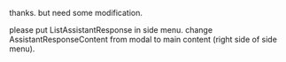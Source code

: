 thanks. but need some modification.

please put ListAssistantResponse in side menu.
change AssistantResponseContent from modal to main content (right side of side menu).

